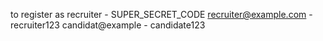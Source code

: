 to register as recruiter - SUPER_SECRET_CODE
recruiter@example.com    - recruiter123
candidat@example        - candidate123 
